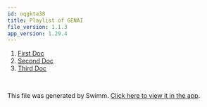 ```yaml
---
id: oqgkta38
title: Playlist of GENAI
file_version: 1.1.3
app_version: 1.29.4
---
```


<!-- Steps - Do not remove this comment -->
1. [First Doc](first-doc.q8k7yju4.sw.md)
2. [Second Doc](second-doc.osvxndtl.sw.md)
3. [Third Doc](third-doc.9arreyk7.sw.md)


<br/>

This file was generated by Swimm. [Click here to view it in the app](https://app.swimm.io/repos/Z2l0aHViJTNBJTNBbW9kZXJuZS1vcmdhbml6YXRpb25zJTNBJTNBYW1vZ2gtYXhw/playlists/oqgkta38).
